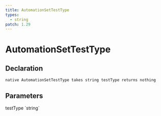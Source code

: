 ```yaml
---
title: AutomationSetTestType
types:
  - string
patch: 1.29
---
```


# AutomationSetTestType

## Declaration

```
native AutomationSetTestType takes string testType returns nothing
```

## Parameters
<dl>
  <dt>testType `string`</dt>
  <dd></dd>
</dl>